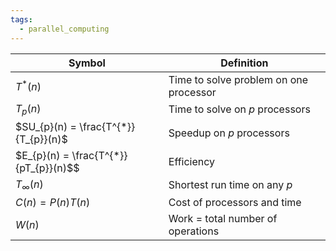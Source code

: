 ```yaml
---
tags:
  - parallel_computing
---
```

| Symbol | Definition |
| --- | --- |
| $T^{*}(n)$ | Time to solve problem on one processor |
| $T_{p}(n)$ | Time to solve on $p$ processors |
| $SU_{p}(n) = \frac{T^{*}}{T_{p}}(n)$ | Speedup on $p$ processors |
| $E_{p}(n) = \frac{T^{*}}{pT_{p}}(n)$$ | Efficiency |
| $T_{\infty}(n)$ | Shortest run time on any $p$ |
| $C(n) = P(n)T(n)$ | Cost of processors and time |
| $W(n)$ | Work = total number of operations |

